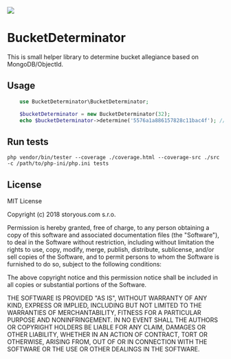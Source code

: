 ![](http://oi68.tinypic.com/ffcm4x.jpg)

# BucketDeterminator

This is small helper library to determine bucket allegiance based on MongoDB/ObjectId.

## Usage
```php
    use BucketDeterminator\BucketDeterminator;

    $bucketDeterminator = new BucketDeterminator(32);
    echo $bucketDeterminator->determine('5576a1a886157828c11bac4f'); // 15
```

## Run tests
```
php vendor/bin/tester --coverage ./coverage.html --coverage-src ./src -c /path/to/php-ini/php.ini tests
```

## License
MIT License

Copyright (c) 2018 storyous.com s.r.o.

Permission is hereby granted, free of charge, to any person obtaining a copy
of this software and associated documentation files (the "Software"), to deal
in the Software without restriction, including without limitation the rights
to use, copy, modify, merge, publish, distribute, sublicense, and/or sell
copies of the Software, and to permit persons to whom the Software is
furnished to do so, subject to the following conditions:

The above copyright notice and this permission notice shall be included in all
copies or substantial portions of the Software.

THE SOFTWARE IS PROVIDED "AS IS", WITHOUT WARRANTY OF ANY KIND, EXPRESS OR
IMPLIED, INCLUDING BUT NOT LIMITED TO THE WARRANTIES OF MERCHANTABILITY,
FITNESS FOR A PARTICULAR PURPOSE AND NONINFRINGEMENT. IN NO EVENT SHALL THE
AUTHORS OR COPYRIGHT HOLDERS BE LIABLE FOR ANY CLAIM, DAMAGES OR OTHER
LIABILITY, WHETHER IN AN ACTION OF CONTRACT, TORT OR OTHERWISE, ARISING FROM,
OUT OF OR IN CONNECTION WITH THE SOFTWARE OR THE USE OR OTHER DEALINGS IN THE
SOFTWARE.
